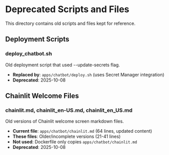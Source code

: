 # Deprecated Scripts and Files

This directory contains old scripts and files kept for reference.

## Deployment Scripts

### deploy_chatbot.sh
Old deployment script that used --update-secrets flag.
- **Replaced by**: `apps/chatbot/deploy.sh` (uses Secret Manager integration)
- **Deprecated**: 2025-10-08

## Chainlit Welcome Files

### chainlit.md, chainlit_en-US.md, chainlit_en_US.md
Old versions of Chainlit welcome screen markdown files.
- **Current file**: `apps/chatbot/chainlit.md` (64 lines, updated content)
- **These files**: Older/incomplete versions (21-41 lines)
- **Not used**: Dockerfile only copies `apps/chatbot/chainlit.md`
- **Deprecated**: 2025-10-08

